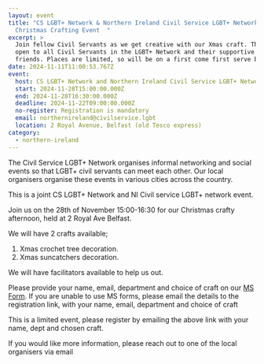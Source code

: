 ```yaml
---
layout: event
title: "CS LGBT+ Network & Northern Ireland Civil Service LGBT+ Network -
  Christmas Crafting Event  "
excerpt: >
  Join fellow Civil Servants as we get creative with our Xmas craft. This is
  open to all Civil Servants in the LGBT+ Network and their supportive family &
  friends. Places are limited, so will be on a first come first serve basis.
date: 2024-11-11T11:00:53.767Z
event:
  host: CS LGBT+ Network and Northern Ireland Civil Service LGBT+ Network
  start: 2024-11-28T15:00:00.000Z
  end: 2024-11-28T16:30:00.000Z
  deadline: 2024-11-22T09:00:00.000Z
  no-register: Registration is mandatory
  email: northernireland@civilservice.lgbt
  location: 2 Royal Avenue, Belfast (old Tesco express)
category:
  - northern-ireland
---
```

The Civil Service LGBT+ Network organises informal networking and social events so that LGBT+ civil servants can meet each other. Our local organisers organise these events in various cities across the country.

This is a joint CS LGBT+ Network and NI Civil service LGBT+ network event.

Join us on the 28th of November 15:00-16:30 for our Christmas crafty afternoon, held at 2 Royal Ave Belfast.

We will have 2 crafts available;

1. Xmas crochet tree decoration.
2. Xmas suncatchers decoration.

We will have facilitators available to help us out. 

Please provide your name, email, department and choice of craft on our [MS Form](https://forms.office.com/Pages/ResponsePage.aspx?id=PPdSrBr9mkqOekokjzE54byar58qvaBLhjAS4MylwMxURVlXTTRXVzhGVUtUTVQ0TDNJSVRNTjJLSS4u). If you are unable to use MS forms, please email the details to the registration link, with your name, email, department and choice of craft

This is a limited event, please register by emailing the above link with your name, dept and chosen craft.

If you would like more information, please reach out to one of the local organisers via email